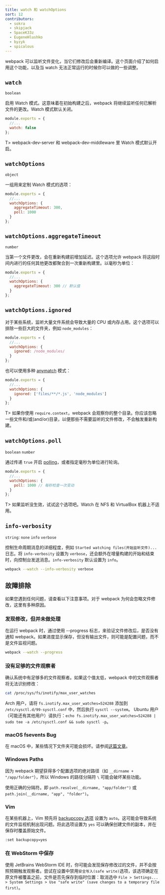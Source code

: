 ```yaml
---
title: watch 和 watchOptions
sort: 12
contributors:
  - sokra
  - skipjack
  - SpaceK33z
  - EugeneHlushko
  - byzyk
  - spicalous
---
```


webpack 可以监听文件变化，当它们修改后会重新编译。这个页面介绍了如何启用这个功能，以及当 watch 无法正常运行的时候你可以做的一些调整。


## `watch`

`boolean`

启用 Watch 模式。这意味着在初始构建之后，webpack 将继续监听任何已解析文件的更改。Watch 模式默认关闭。

```js
module.exports = {
  //...
  watch: false
};
```

T> webpack-dev-server 和 webpack-dev-middleware 里 Watch 模式默认开启。


## `watchOptions`

`object`

一组用来定制 Watch 模式的选项：

```js
module.exports = {
  //...
  watchOptions: {
    aggregateTimeout: 300,
    poll: 1000
  }
};
```


## `watchOptions.aggregateTimeout`

`number`

当第一个文件更改，会在重新构建前增加延迟。这个选项允许 webpack 将这段时间内进行的任何其他更改都聚合到一次重新构建里。以毫秒为单位：

```js
module.exports = {
  //...
  watchOptions: {
    aggregateTimeout: 300 // 默认值
  }
};
```


## `watchOptions.ignored`

对于某些系统，监听大量文件系统会导致大量的 CPU 或内存占用。这个选项可以排除一些巨大的文件夹，例如 `node_modules`：

```js
module.exports = {
  //...
  watchOptions: {
    ignored: /node_modules/
  }
};
```

也可以使用多种 [anymatch](https://github.com/micromatch/anymatch) 模式：

```js
module.exports = {
  //...
  watchOptions: {
    ignored: ['files/**/*.js', 'node_modules']
  }
};
```

T> 如果你使用 `require.context`，webpack 会观察你的整个目录。你应该忽略一些文件和/或(and/or)目录，以便那些不需要监听的文件修改，不会触发重新构建。


## `watchOptions.poll`

`boolean` `number`

通过传递 `true` 开启 [polling](https://whatis.techtarget.com/definition/polling)，或者指定毫秒为单位进行轮询。

```js
module.exports = {
  //...
  watchOptions: {
    poll: 1000 // 每秒检查一次变动
  }
};
```

T> 如果监听没生效，试试这个选项吧。Watch 在 NFS 和 VirtualBox 机器上不适用。


## `info-verbosity`

`string`: `none` `info` `verbose`

控制生命周期消息的详细程度，例如 `Started watching files(开始监听文件)...` 日志。将 `info-verbosity` 设置为 `verbose`，还会额外在增量构建的开始和结束时，向控制台发送消息。`info-verbosity` 默认设置为 `info`。

```bash
webpack --watch --info-verbosity verbose
```


## 故障排除

如果您遇到任何问题，请查看以下注意事项。对于 webpack 为何会忽略文件修改，这里有多种原因。

### 发现修改，但并未做处理

在运行 webpack 时，通过使用 --progress 标志，来验证文件修改后，是否没有通知 webpack。如果进度显示保存，但没有输出文件，则可能是配置问题，而不是文件监视问题。

```bash
webpack --watch --progress
```

### 没有足够的文件观察者

确认系统中有足够多的文件观察者。如果这个值太低，webpack 中的文件观察者将无法识别修改：

```bash
cat /proc/sys/fs/inotify/max_user_watches
```

Arch 用户，请将 `fs.inotify.max_user_watches=524288` 添加到 `/etc/sysctl.d/99-sysctl.conf` 中，然后执行 `sysctl --system`。 Ubuntu 用户（可能还有其他用户）请执行：`echo fs.inotify.max_user_watches=524288 | sudo tee -a /etc/sysctl.conf && sudo sysctl -p`。

### macOS fsevents Bug

在 macOS 中，某些情况下文件夹可能会损坏。请参阅[这篇文章](https://github.com/livereload/livereload-site/blob/master/livereload.com/_articles/troubleshooting/os-x-fsevents-bug-may-prevent-monitoring-of-certain-folders.md)。

### Windows Paths

因为 webpack 期望获得多个配置选项的绝对路径（如 `__dirname + "/app/folder"`），所以 Windows 的路径分隔符 `\` 可能会破坏某些功能。

使用正确的分隔符。即 `path.resolve(__dirname, "app/folder")` 或 `path.join(__dirname, "app", "folder")`。

### Vim

在某些机器上，Vim 预先将 [backupcopy 选项](http://vimdoc.sourceforge.net/htmldoc/options.html#'backupcopy') 设置为 `auto`。这可能会导致系统的文件监视机制出现问题。将此选项设置为 `yes` 可以确保创建文件的副本，并在保存时覆盖原始文件。

`:set backupcopy=yes`

### 在 WebStorm 中保存

使用 JetBrains WebStorm IDE 时，你可能会发现保存修改过的文件，并不会按照预期触发观察者。尝试在设置中禁用`安全写入(safe write)`选项，该选项确定在原文件被覆盖之前，文件是否先保存到临时位置：取消选中 `File > Settings... > System Settings > Use "safe write" (save changes to a temporary file first)`。
